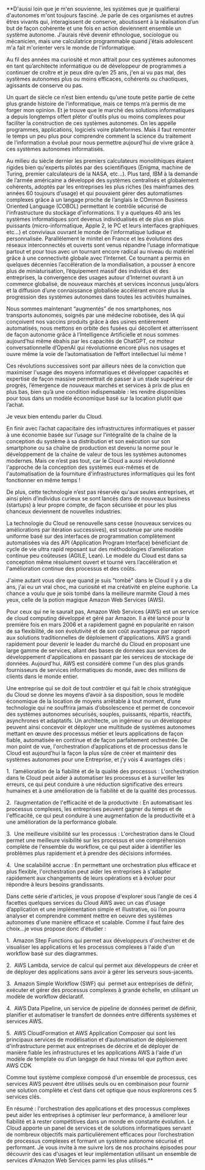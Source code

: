 **D'aussi loin que je m'en souvienne, les systèmes que je qualifierai d'autonomes m'ont toujours fasciné. Je parle de ces organismes et autres êtres vivants qui, interagissent de conserve, aboutissent à la réalisation d’un but de façon cohérente et une fois en action deviennent ensemble un système autonome. J'aurais rêvé devenir ethnologue, sociologue ou mécanicien, mais une calculatrice programmable quand j'étais adolescent m'a fait m'orienter vers le monde de l'informatique. 

Au fil des années ma curiosité et mon attrait pour ces systèmes autonomes en tant qu’architecte informatique ou de développeur de programmes a continuer de croître et je peux dire qu’en 25 ans, j'en ai vu pas mal, des systèmes autonomes plus ou moins efficaces, cohérents ou chaotiques, agissants de conserve ou pas.

Un quart de siècle ce n’est bien entendu qu’une toute petite partie de cette plus grande histoire de l’informatique, mais ce temps m’a permis de me forger mon opinion. Et je trouve que le marché des solutions informatiques a depuis longtemps offert plétor d'outils plus ou moins complexes pour faciliter la construction de ces systèmes autonomes. On les appelle programmes, applications, logiciels voire plateformes. Mais il faut remonter le temps un peu plus pour comprendre comment la science du traitement de l’information a évolué pour nous permettre aujourd’hui de vivre grâce à ces systèmes autonomes informatisés. 

Au milieu du siècle dernier les premiers calculateurs monolithiques étaient rigides bien qu'experts pilotés par des scientifiques (Enigma, machine de Turing, premier calculateurs de la NASA, etc…). Plus tard, IBM à la demande de l’armée américaine a développé des systèmes centralisés et globalement cohérents, adoptés par les entreprises les plus riches (les mainframes des années 60 toujours d’usage) et qui pouvaient gérer des automatismes complexes grâce à un langage proche de l’anglais le COmmon Business Oriented Language (COBOL) permettant le contrôle sécurisé de l'infrastructure du stockage d'informations. Il y a quelques 40 ans les systèmes informatiques sont devenus individualisés et de plus en plus puissants (micro-informatique, Apple 2, le PC et leurs interfaces graphiques etc…) et conviviaux ouvrant le monde de l’informatique ludique et personnalisée. Parallèlement le minitel en France et les évolutions des réseaux interconnectés et ouverts sont venus répandre l’usage informatique partout et pour tous avec un tournant encore radical au niveau du matériel grâce à une connectivité globale avec l’Internet. Ce tournant a permis en quelques décennies l’accélération de la mondialisation, a pousser à encore plus de miniaturisation, l’équipement massif des individus et des entreprises, la convergence des usages autour d’Internet ouvrant à un commerce globalisé, de nouveaux marchés et services inconnus jusqu’alors et la diffusion d’une connaissance globalisée accélérant encore plus la progression des systèmes autonomes dans toutes les activités humaines. 

Nous sommes maintenant “augmentés” de nos smartphones, nos transports autonomes, soignés par une médecine robotisée, des IA qui conçoivent nos vaccins produits grâce à des usines entièrement automatisés, nous mettons en orbite des fusées qui décollent et atterrissent de façon autonome grâce à l’Intelligence Artificielle et nous sommes aujourd’hui même ébahis par les capacités de ChatGPT, ce moteur conversationnelle d’OpenAI qui révolutionne encore plus nos usages et ouvre même la voie de l’automatisation de l’effort intellectuel lui même !

  

Ces révolutions successives sont par ailleurs nées de la conviction que maximiser l'usage des moyens informatiques et développer capacités et expertise de façon massive permettrait de passer à un stade supérieur de progrès, l’émergence de nouveaux marchés et services à prix de plus en plus bas, bien qu’à une condition indispensable : les rendre disponibles pour tous dans un modèle économique basé sur la location plutôt que l’achat. 

Je veux bien entendu parler du Cloud. 

En finir avec l’achat capacitaire des infrastructures informatiques et passer à une économie basée sur l’usage sur l’intégralité de la chaîne de la conception du système à sa distribution et son exécution sur son smartphone ou sa chaîne de production est devenu la norme pour le développement de la chaîne de valeur de tous les systèmes autonomes modernes. Mais ce n’est pas tout, car le Cloud a aussi révolutionné l'approche de la conception des systèmes eux-mêmes et de l'automatisation de la fourniture d'infrastructures informatiques qui les font fonctionner en même temps ! 

De plus, cette technologie n’est pas réservée qu'aux seules entreprises, et ainsi plein d’individus curieux se sont lancés dans de nouveaux business (startups) à leur propre compte, de façon sécurisée et pour les plus chanceux deviennent de nouvelles industries. 

La technologie du Cloud se renouvelle sans cesse (nouveaux services ou améliorations par itération successives), est soutenue par une modèle uniforme basé sur des interfaces de programmation complètement automatisées via des API (Application Program Interface) bénéficiant de cycle de vie ultra rapid reposant sur des méthodologies d’amélioration continue peu coûteuses (AGILE, Lean). Le modèle du Cloud est dans sa conception même résolument ouvert et tourné vers l’accélération et l'amélioration continue des processus et des coûts.

  

J'aime autant vous dire que quand je suis "tombé" dans le Cloud il y a dix ans, j'ai eu un vrai choc, ma curiosité et ma créativité en pleine euphorie. La chance a voulu que je sois tombé dans la meilleure marmite Cloud à mes yeux, celle de la potion magique Amazon Web Services (AWS). 

Pour ceux qui ne le saurait pas, Amazon Web Services (AWS) est un service de cloud computing développé et géré par Amazon. Il a été lancé pour la première fois en mars 2006 et a rapidement gagné en popularité en raison de sa flexibilité, de son évolutivité et de son coût avantageux par rapport aux solutions traditionnelles de déploiement d'applications. AWS a grandi rapidement pour devenir le leader du marché du Cloud en proposant une large gamme de services, allant des bases de données aux services de développement d'applications en passant par les services de stockage de données. Aujourd'hui, AWS est considéré comme l'un des plus grands fournisseurs de services informatiques du monde, avec des millions de clients dans le monde entier.

  

Une entreprise qui se doit de tout contrôler et qui fait le choix stratégique du Cloud se donne les moyens d’avoir à sa disposition, sous le modèle économique de la location de moyens arrêtable à tout moment, d’une technologie qui ne souffrira jamais d’obsolescence et permet de concevoir des systèmes autonomes sécurisés, souples, puissants, répartis, réactifs, asynchrones et adaptatifs. Un architecte, un ingénieur ou un développeur peuvent ainsi concevoir et déployer une multitude de systèmes autonomes mettant en œuvre des processus métier et leurs applications de façon fiable, automatisée en continue et de façon parfaitement orchestrée. De mon point de vue, l'orchestration d’applications et de processus dans le Cloud est aujourd’hui la façon la plus sûre de créer et maintenir des systèmes autonomes pour une Entreprise, et j’y vois 4 avantages clés :

1.  l’amélioration de la fiabilité et de la qualité des processus : L'orchestration dans le Cloud peut aider à automatiser les processus et à surveiller les erreurs, ce qui peut conduire à une réduction significative des erreurs humaines et à une amélioration de la fiabilité et de la qualité des processus.

2.  l’augmentation de l'efficacité et de la productivité : En automatisant les processus complexes, les entreprises peuvent gagner du temps et de l'efficacité, ce qui peut conduire à une augmentation de la productivité et à une amélioration de la performance globale.

3.  Une meilleure visibilité sur les processus : L'orchestration dans le Cloud permet une meilleure visibilité sur les processus et une compréhension complète de l'ensemble du workflow, ce qui peut aider à identifier les problèmes plus rapidement et à prendre des décisions informées.

4.  Une scalabilité accrue : En permettant une orchestration plus efficace et plus flexible, l'orchestration peut aider les entreprises à s'adapter rapidement aux changements de leurs opérations et à évoluer pour répondre à leurs besoins grandissants.

Dans cette série d'articles, je vous propose d'explorer sous l’angle de ces 4 facettes quelques services du Cloud AWS avec un cas d’usage d’application et une implémentation simple et illustrative, où l’on pourra analyser et comprendre comment mettre en oeuvre des systèmes autonomes d'une manière efficace et scalable. Comme il faut faire des choix…je vous propose donc d'étudier :

1.  Amazon Step Functions qui permet aux développeurs d'orchestrer et de visualiser les applications et les processus complexes à l'aide d'un workflow basé sur des diagrammes.

2.  AWS Lambda, service de calcul qui permet aux développeurs de créer et de déployer des applications sans avoir à gérer les serveurs sous-jacents.

3.  Amazon Simple Workflow (SWF) qui  permet aux entreprises de définir, exécuter et gérer des processus complexes à grande échelle, en utilisant un modèle de workflow déclaratif.

4.  AWS Data Pipeline, un service de pipeline de données permet de définir, planifier et automatiser le transfert de données entre différents systèmes et services AWS.

5.  AWS CloudFormation et AWS Application Composer qui sont les principaux services de modélisation et d’automatisation de déploiement d'infrastructure permet aux entreprises de décrire et de déployer de manière fiable les infrastructures et les applications AWS à l'aide d'un modèle de template ou d’un langage de haut niveau tel que python avec AWS CDK

Comme tout système complexe composé d’un ensemble de processus, ces services AWS peuvent être utilisés seuls ou en combinaison pour fournir une solution complète et c’est dans cet optique que nous explorerons ces 5 services clés.

  

En résumé : l'orchestration des applications et des processus complexes peut aider les entreprises à optimiser leur performance, à améliorer leur fiabilité et à rester compétitives dans un monde en constante évolution. Le Cloud apporte un panel de services et de solutions informatiques servant de nombreux objectifs mais particulièrement efficaces pour l’orchestration de processus complexes et formant un système autonome sécurisé et performant. Je vous invite à me suivre lors de nos prochains épisodes pour découvrir des cas d'usages et leur implémentation utilisant un ensemble de services d'Amazon Web Services parmi les plus utilisés.**